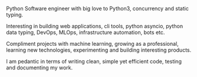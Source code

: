 Python Software engineer with big love to Python3, concurrency and
static typing.

Interesting in building web applications, cli tools, python asyncio,
python data typing, DevOps, MLOps, infrastructure automation, bots etc.

Compliment projects with machine learning, growing as a professional,
learning new technologies, experimenting and building interesting products.

I am pedantic in terms of writing clean, simple yet efficient code,
testing and documenting my work.
